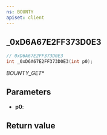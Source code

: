 ```yaml
---
ns: BOUNTY
apiset: client
---
```

## _0xD6A67E2FF373D0E3

```c
// 0xD6A67E2FF373D0E3
int _0xD6A67E2FF373D0E3(int p0);
```

_BOUNTY_GET_*

## Parameters
* **p0**:

## Return value

